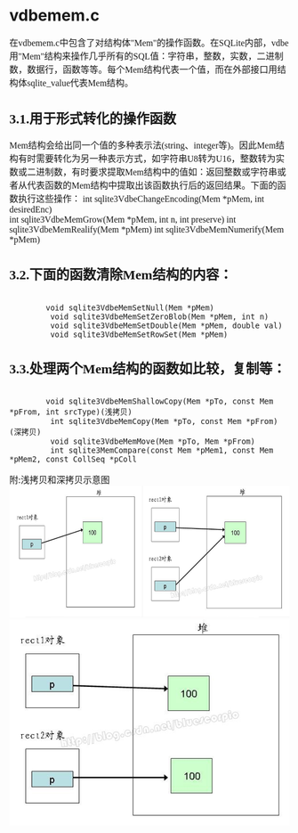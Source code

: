 # vdbemem.c
<font face="微软雅黑" size="3px">

在vdbemem.c中包含了对结构体"Mem"的操作函数。在SQLite内部，vdbe用"Mem"结构来操作几乎所有的SQL值：字符串，整数，实数，二进制数，数据行，函数等等。每个Mem结构代表一个值，而在外部接口用结构体sqlite_value代表Mem结构。

## 3.1.用于形式转化的操作函数 

   Mem结构会给出同一个值的多种表示法(string、integer等)。因此Mem结构有时需要转化为另一种表示方式，如字符串U8转为U16，整数转为实数或二进制数，有时要求提取Mem结构中的值如：返回整数或字符串或者从代表函数的Mem结构中提取出该函数执行后的返回结果。下面的函数执行这些操作：
         int sqlite3VdbeChangeEncoding(Mem *pMem, int desiredEnc)    
         int sqlite3VdbeMemGrow(Mem *pMem, int n, int preserve)
         int sqlite3VdbeMemRealify(Mem *pMem)
         int sqlite3VdbeMemNumerify(Mem *pMem)

## 3.2.下面的函数清除Mem结构的内容：
```

        void sqlite3VdbeMemSetNull(Mem *pMem)
         void sqlite3VdbeMemSetZeroBlob(Mem *pMem, int n)
         void sqlite3VdbeMemSetDouble(Mem *pMem, double val)
         void sqlite3VdbeMemSetRowSet(Mem *pMem)
```

##  3.3.处理两个Mem结构的函数如比较，复制等：

```

        void sqlite3VdbeMemShallowCopy(Mem *pTo, const Mem *pFrom, int srcType)(浅拷贝)
         int sqlite3VdbeMemCopy(Mem *pTo, const Mem *pFrom)(深拷贝)
         void sqlite3VdbeMemMove(Mem *pTo, Mem *pFrom)
         int sqlite3MemCompare(const Mem *pMem1, const Mem *pMem2, const CollSeq *pColl
```

         
附:浅拷贝和深拷贝示意图
  <img src="copy.png">
  <img src="copy2.jpg">

